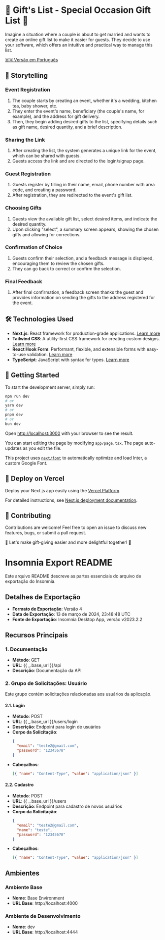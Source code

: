 # 🎁 Gift's List - Special Occasion Gift List 🎉

Imagine a situation where a couple is about to get married and wants to create an online gift list to make it easier for guests. They decide to use your software, which offers an intuitive and practical way to manage this list.

[🇧🇷 Versão em Português](README_pt-BR.md)

## 📝 Storytelling

### Event Registration

1. The couple starts by creating an event, whether it's a wedding, kitchen tea, baby shower, etc.
2. They enter the event's name, beneficiary (the couple's name, for example), and the address for gift delivery.
3. Then, they begin adding desired gifts to the list, specifying details such as gift name, desired quantity, and a brief description.

### Sharing the Link

1. After creating the list, the system generates a unique link for the event, which can be shared with guests.
2. Guests access the link and are directed to the login/signup page.

### Guest Registration

1. Guests register by filling in their name, email, phone number with area code, and creating a password.
2. After registration, they are redirected to the event's gift list.

### Choosing Gifts

1. Guests view the available gift list, select desired items, and indicate the desired quantity.
2. Upon clicking "select", a summary screen appears, showing the chosen gifts and allowing for corrections.

### Confirmation of Choice

1. Guests confirm their selection, and a feedback message is displayed, encouraging them to review the chosen gifts.
2. They can go back to correct or confirm the selection.

### Final Feedback

1. After final confirmation, a feedback screen thanks the guest and provides information on sending the gifts to the address registered for the event.

## 🛠️ Technologies Used

- **Next.js**: React framework for production-grade applications. [Learn more](https://nextjs.org/)
- **Tailwind CSS**: A utility-first CSS framework for creating custom designs. [Learn more](https://tailwindcss.com/)
- **React Hook Form**: Performant, flexible, and extensible forms with easy-to-use validation. [Learn more](https://react-hook-form.com/)
- **TypeScript**: JavaScript with syntax for types. [Learn more](https://www.typescriptlang.org/)

## 🎉 Getting Started

To start the development server, simply run:

```bash
npm run dev
# or
yarn dev
# or
pnpm dev
# or
bun dev
```

Open [http://localhost:3000](http://localhost:3000) with your browser to see the result.

You can start editing the page by modifying `app/page.tsx`. The page auto-updates as you edit the file.

This project uses [`next/font`](https://nextjs.org/docs/basic-features/font-optimization) to automatically optimize and load Inter, a custom Google Font.

## 🚀 Deploy on Vercel

Deploy your Next.js app easily using the [Vercel Platform](https://vercel.com/new?utm_medium=default-template&filter=next.js&utm_source=create-next-app&utm_campaign=create-next-app-readme).

For detailed instructions, see [Next.js deployment documentation](https://nextjs.org/docs/deployment).

## 🎈 Contributing

Contributions are welcome! Feel free to open an issue to discuss new features, bugs, or submit a pull request.

🌟 Let's make gift-giving easier and more delightful together! 🌟

# Insomnia Export README

Este arquivo README descreve as partes essenciais do arquivo de exportação do Insomnia.

## Detalhes de Exportação

- **Formato de Exportação**: Versão 4
- **Data de Exportação**: 13 de março de 2024, 23:48:48 UTC
- **Fonte de Exportação**: Insomnia Desktop App, versão v2023.2.2

## Recursos Principais

### 1. Documentação

- **Método**: GET
- **URL**: {{ _.base_url }}/api
- **Descrição**: Documentação da API

### 2. Grupo de Solicitações: Usuário

Este grupo contém solicitações relacionadas aos usuários da aplicação.

#### 2.1. Login

- **Método**: POST
- **URL**: {{ _.base_url }}/users/login
- **Descrição**: Endpoint para login de usuários
- **Corpo da Solicitação**:
  ```json
  {
  	"email": "teste2@gmail.com",
  	"password": "12345678"
  }
  ```
- **Cabeçalhos**:
  ```json
  [{ "name": "Content-Type", "value": "application/json" }]
  ```

#### 2.2. Cadastro

- **Método**: POST
- **URL**: {{ _.base_url }}/users
- **Descrição**: Endpoint para cadastro de novos usuários
- **Corpo da Solicitação**:
  ```json
  {
  	"email": "teste2@gmail.com",
  	"name": "teste",
  	"password": "12345678"
  }
  ```
- **Cabeçalhos**:
  ```json
  [{ "name": "Content-Type", "value": "application/json" }]
  ```

## Ambientes

### Ambiente Base

- **Nome**: Base Environment
- **URL Base**: http://localhost:4000

### Ambiente de Desenvolvimento

- **Nome**: dev
- **URL Base**: http://localhost:4444
